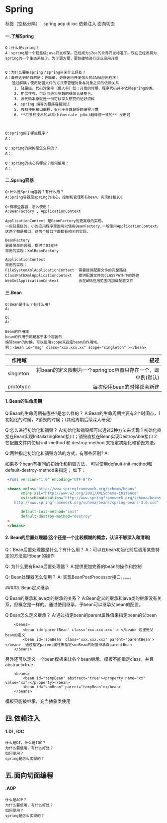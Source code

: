 # Spring 

标签（空格分隔）： spring aop di ioc 依赖注入 面向切面

 
#### 一.了解Spring
    Q：什么是spring？
    A：spring是一个轻量级java开发框架。已经成为j2ee的业界开发标准了。现在已经发展为spring的一个生态系统了。为了更方便，更快捷地进行企业应用开发
       
    
    Q：为什么要用spring？spring带来什么好处？
    A：最终达到的目的是：更简单，更快速地开发强大的JAVA应用程序！  
       通过解耦；使用配置文件的方式来管理对象与对象之间的依赖关系
        1. 轻量级，代码污染率（侵入率）低；开发的时候，程序代码并不依赖spring的类。
        2. 扩展性强，可以与绝大多数的框架无缝整合。
        3. 源代码本身就是一份可以深入研究的绝好资料
        4. spring 编写的程序容易测试
        5. 强制使用接口编程，有利于养成良好的编程习惯
        6. **将多种技术的异常(hibernate jdbc)翻译成一致的** 没用过
        

    
    Q:spring用于哪些程序？
    A：
    
    Q：spring的架构是怎么样的？
    A：
    
    Q：spring的核心有哪些？如何使用？
    A：

#### 二.Spring容器
    Q:什么是Spring容器？有什么用？
    A:Spring容器是spring的核心，控制和管理所有bean。实现DI和IOC
 
    Q:有哪些容器，怎么使用？
    A:BeanFactory , ApplicationContext
 
    ApplicationContext 是BeanFactory的更高级的实现。
    一些轻量级的，小的应用程序里面可以使用BeanFactory,一般使用ApplicationContext。
    这两个都是接口，这两个接口下面都有相关的实现.
    
    BeanFactory
    是最简单的容器，提供了DI支持
    常用的实现：XmlBeanFactory
    
    ApplicationContext
    常用的实现：
    FileSystemXmlApplicationContext  需要提供配置文件的完整路径
    ClassPathXmlApplicationContext   提供配置文件的CLASSPATH下的路径
    WebXmlApplicationContext         会在WEB应用范围内加载配置文件
    
#### 三.Bean
    Q:Bean是什么？有什么用?
    A:
    
    Q:
    A:
    
    Bean的作用域
    bean的作用于都是基于本个容器的
    编辑bean的时候，可以使用scope来指定bean的作用域，
    例：<bean id="msg" class="xxx.xxx.xx" scope="singleton" ></bean>


|作用域	|描述
| --------   | -----:  | 
| singleton  | 将bean的定义限制为一个springIoc容器只存在一个，即单例(默认) | 
| prototype  | 每次使用bean的时候都会新建   |   


#### 1. Bean的生命周期

Q:Bean的生命周期有哪些?是怎么样的？
A:Bean的生命周期主要有2个时间点，1初始化的时候，2销毁的时候；（其他周期后续深入研究）

Q:怎么进行初始化和销毁？
A:初始化和销毁都可以通过2种方法来实现
1 初始化直接在Bean实现InitailazingBean接口；销毁直接在Bean实现DestroyAble接口
2 在配置文件内使用 init-method 和 destroy-method 来指定初始化和销毁方法。

Q:两种指定初始化和销毁方法的方式，有哪些区别?
A:



如果多个bean有相同的初始化和销毁方法， 可以使用default-init-method和default-destroy-method来指定；
如下：

``` xml
 <?xml version="1.0" encoding="UTF-8"?>
 
 <beans xmlns="http://www.springframework.org/schema/beans"
       xmlns:xsi="http://www.w3.org/2001/XMLSchema-instance"
       xsi:schemaLocation="http://www.springframework.org/schema/beans
    http://www.springframework.org/schema/beans/spring-beans-3.0.xsd"

       default-init-method="init"
       default-destroy-method="destroy"
 >
 </beans>
```

    
    
#### 2. Bean的后置处理器(这个还是一个比较模糊的概念，认识不够深入和清晰)
Q：Bean后置处理器是什么？有什么用？
A：可以在bean初始化前后调用某些特定的方法进行bean的操作

Q: 为什么要有Bean后置处理器？
A:提供更加完善的bean的操作和控制

Q: Bean处理器怎么使用？
A: 实现BeanPostProcessor接口。。。。。




####3. Bean定义继承

Q:Bean的继承和java类的继承的关系？
A:Bean定义的继承和java类的继承没有关系，但概念是一样的。通过使用继承，子bean可以继承父bean的配置。

Q:Bean怎么定义继承？
A:通过指定bean的parent属性值来指定bean的父bean
```
    <beans>
        <bean id='parentBean' class='xxx.xxx.xxx' > </bean> 这里是父bean的定义
        <bean id='sonBean' class='xxx.xxx.xxx' parent='parentBean'> </bean>  通过指定parent属性来指定sonBean的配置继承自parentBean
    </beans>
```

另外还可以定义一个bean模板来让各个bean继承，模板不能指定class，并且abstract=true
```
    <beans>
        <bean id="tempBean" abstract="true"><property name="xx" value="xx"></property></bean>
        <bean id="sonBean" parent="tempBean"></bean>
    </beans>
```
模板只能被继承，充当抽象类使用

## 四.依赖注入 ##
#### 1.DI , IOC
    什么是DI，什么是IOC？
    为什么要使用，有什么好处？
    如何使用？
    spring是怎么实现的？


## 五.面向切面编程 ##
#### .AOP ####
    什么是AOP？
    为什么要使用，有什么好处？
    如何使用？
    spring是怎么实现的？



 
 

